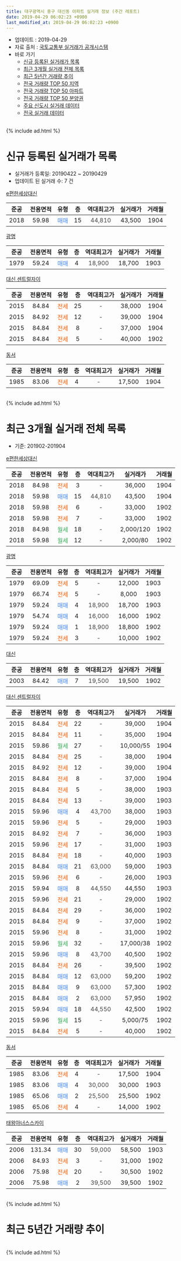 ```yaml
---
title: 대구광역시 중구 대신동 아파트 실거래 정보 (주간 레포트)
date: 2019-04-29 06:02:23 +0900
last_modified_at: 2019-04-29 06:02:23 +0900
---
```


* 업데이트 : 2019-04-29
* 자료 출처 : [국토교통부 실거래가 공개시스템](http://rt.molit.go.kr)
* 바로 가기
    * [신규 등록된 실거래가 목록](#신규-등록된-실거래가-목록)
    * [최근 3개월 실거래 전체 목록](#최근-3개월-실거래-전체-목록)
    * [최근 5년간 거래량 추이](#최근-5년간-거래량-추이)
    * [전국 거래량 TOP 50 지역](https://inasie.github.io/apt-trade-info/최근-3개월-전국에서-가장-거래가-많이-발생한-지역)
    * [전국 거래량 TOP 50 아파트](https://inasie.github.io/apt-trade-info/최근-3개월-전국에서-가장-거래가-많이-발생한-아파트)
    * [전국 거래량 TOP 50 분양권](https://inasie.github.io/apt-trade-info/최근-3개월-전국에서-가장-거래가-많이-발생한-분양권)
    * [주요 신도시 실거래 데이터](https://inasie.github.io/apt-trade-info/주요-신도시)
    * [전국 실거래 데이터](https://inasie.github.io/apt-trade-info/전국)
<br>
{% include ad.html %}
<br>

# 신규 등록된 실거래가 목록
* 실거래가 등록일: 20190422 ~ 20190429
* 업데이트 된 실거래 수: 7 건


[e편한세상대신](https://search.naver.com/search.naver?query=%EB%8C%80%EA%B5%AC%EA%B4%91%EC%97%AD%EC%8B%9C+%EC%A4%91%EA%B5%AC+%EB%8C%80%EC%8B%A0%EB%8F%99+e%ED%8E%B8%ED%95%9C%EC%84%B8%EC%83%81%EB%8C%80%EC%8B%A0)

|준공|전용면적|유형|층|역대최고가|실거래가|거래월|
|:---:|:---:|:---:|:---:|:---:|:---:|:---:|
|2018|59.98|<span style="color:#4285f3">매매</span>|15|<span style="color:#444444">44,810</span>|43,500|1904|

[광명](https://search.naver.com/search.naver?query=%EB%8C%80%EA%B5%AC%EA%B4%91%EC%97%AD%EC%8B%9C+%EC%A4%91%EA%B5%AC+%EB%8C%80%EC%8B%A0%EB%8F%99+%EA%B4%91%EB%AA%85)

|준공|전용면적|유형|층|역대최고가|실거래가|거래월|
|:---:|:---:|:---:|:---:|:---:|:---:|:---:|
|1979|59.24|<span style="color:#4285f3">매매</span>|4|<span style="color:#444444">18,900</span>|18,700|1903|

[대신 센트럴자이](https://search.naver.com/search.naver?query=%EB%8C%80%EA%B5%AC%EA%B4%91%EC%97%AD%EC%8B%9C+%EC%A4%91%EA%B5%AC+%EB%8C%80%EC%8B%A0%EB%8F%99+%EB%8C%80%EC%8B%A0+%EC%84%BC%ED%8A%B8%EB%9F%B4%EC%9E%90%EC%9D%B4)

|준공|전용면적|유형|층|역대최고가|실거래가|거래월|
|:---:|:---:|:---:|:---:|:---:|:---:|:---:|
|2015|84.84|<span style="color:#ff5a00">전세</span>|25|<span style="color:#444444">-</span>|38,000|1904|
|2015|84.92|<span style="color:#ff5a00">전세</span>|12|<span style="color:#444444">-</span>|39,000|1904|
|2015|84.84|<span style="color:#ff5a00">전세</span>|8|<span style="color:#444444">-</span>|37,000|1904|
|2015|84.84|<span style="color:#ff5a00">전세</span>|5|<span style="color:#444444">-</span>|40,000|1902|

[동서](https://search.naver.com/search.naver?query=%EB%8C%80%EA%B5%AC%EA%B4%91%EC%97%AD%EC%8B%9C+%EC%A4%91%EA%B5%AC+%EB%8C%80%EC%8B%A0%EB%8F%99+%EB%8F%99%EC%84%9C)

|준공|전용면적|유형|층|역대최고가|실거래가|거래월|
|:---:|:---:|:---:|:---:|:---:|:---:|:---:|
|1985|83.06|<span style="color:#ff5a00">전세</span>|4|<span style="color:#444444">-</span>|17,500|1904|


<br>
{% include ad.html %}
<br>

# 최근 3개월 실거래 전체 목록
* 기준: 201902-201904


[e편한세상대신](https://search.naver.com/search.naver?query=%EB%8C%80%EA%B5%AC%EA%B4%91%EC%97%AD%EC%8B%9C+%EC%A4%91%EA%B5%AC+%EB%8C%80%EC%8B%A0%EB%8F%99+e%ED%8E%B8%ED%95%9C%EC%84%B8%EC%83%81%EB%8C%80%EC%8B%A0)

|준공|전용면적|유형|층|역대최고가|실거래가|거래월|
|:---:|:---:|:---:|:---:|:---:|:---:|:---:|
|2018|84.98|<span style="color:#ff5a00">전세</span>|3|<span style="color:#444444">-</span>|36,000|1904|
|2018|59.98|<span style="color:#4285f3">매매</span>|15|<span style="color:#444444">44,810</span>|43,500|1904|
|2018|59.98|<span style="color:#ff5a00">전세</span>|6|<span style="color:#444444">-</span>|33,000|1902|
|2018|59.98|<span style="color:#ff5a00">전세</span>|7|<span style="color:#444444">-</span>|33,000|1902|
|2018|84.98|<span style="color:#34a853">월세</span>|18|<span style="color:#444444">-</span>|2,000/120|1902|
|2018|59.98|<span style="color:#34a853">월세</span>|12|<span style="color:#444444">-</span>|2,000/80|1902|

[광명](https://search.naver.com/search.naver?query=%EB%8C%80%EA%B5%AC%EA%B4%91%EC%97%AD%EC%8B%9C+%EC%A4%91%EA%B5%AC+%EB%8C%80%EC%8B%A0%EB%8F%99+%EA%B4%91%EB%AA%85)

|준공|전용면적|유형|층|역대최고가|실거래가|거래월|
|:---:|:---:|:---:|:---:|:---:|:---:|:---:|
|1979|69.09|<span style="color:#ff5a00">전세</span>|5|<span style="color:#444444">-</span>|12,000|1903|
|1979|66.74|<span style="color:#ff5a00">전세</span>|5|<span style="color:#444444">-</span>|8,000|1903|
|1979|59.24|<span style="color:#4285f3">매매</span>|4|<span style="color:#444444">18,900</span>|18,700|1903|
|1979|54.74|<span style="color:#4285f3">매매</span>|4|<span style="color:#444444">16,000</span>|16,000|1902|
|1979|59.24|<span style="color:#4285f3">매매</span>|1|<span style="color:#444444">18,900</span>|18,800|1902|
|1979|59.24|<span style="color:#ff5a00">전세</span>|3|<span style="color:#444444">-</span>|10,000|1902|

[대신](https://search.naver.com/search.naver?query=%EB%8C%80%EA%B5%AC%EA%B4%91%EC%97%AD%EC%8B%9C+%EC%A4%91%EA%B5%AC+%EB%8C%80%EC%8B%A0%EB%8F%99+%EB%8C%80%EC%8B%A0)

|준공|전용면적|유형|층|역대최고가|실거래가|거래월|
|:---:|:---:|:---:|:---:|:---:|:---:|:---:|
|2003|84.42|<span style="color:#4285f3">매매</span>|7|<span style="color:#444444">19,500</span>|19,500|1902|

[대신 센트럴자이](https://search.naver.com/search.naver?query=%EB%8C%80%EA%B5%AC%EA%B4%91%EC%97%AD%EC%8B%9C+%EC%A4%91%EA%B5%AC+%EB%8C%80%EC%8B%A0%EB%8F%99+%EB%8C%80%EC%8B%A0+%EC%84%BC%ED%8A%B8%EB%9F%B4%EC%9E%90%EC%9D%B4)

|준공|전용면적|유형|층|역대최고가|실거래가|거래월|
|:---:|:---:|:---:|:---:|:---:|:---:|:---:|
|2015|84.84|<span style="color:#ff5a00">전세</span>|22|<span style="color:#444444">-</span>|39,000|1904|
|2015|84.84|<span style="color:#ff5a00">전세</span>|11|<span style="color:#444444">-</span>|35,000|1904|
|2015|59.86|<span style="color:#34a853">월세</span>|27|<span style="color:#444444">-</span>|10,000/55|1904|
|2015|84.84|<span style="color:#ff5a00">전세</span>|25|<span style="color:#444444">-</span>|38,000|1904|
|2015|84.92|<span style="color:#ff5a00">전세</span>|12|<span style="color:#444444">-</span>|39,000|1904|
|2015|84.84|<span style="color:#ff5a00">전세</span>|8|<span style="color:#444444">-</span>|37,000|1904|
|2015|84.84|<span style="color:#ff5a00">전세</span>|5|<span style="color:#444444">-</span>|38,000|1903|
|2015|84.84|<span style="color:#ff5a00">전세</span>|13|<span style="color:#444444">-</span>|39,000|1903|
|2015|59.96|<span style="color:#4285f3">매매</span>|4|<span style="color:#444444">43,700</span>|38,000|1903|
|2015|59.96|<span style="color:#ff5a00">전세</span>|5|<span style="color:#444444">-</span>|29,000|1903|
|2015|84.92|<span style="color:#ff5a00">전세</span>|7|<span style="color:#444444">-</span>|36,000|1903|
|2015|59.96|<span style="color:#ff5a00">전세</span>|17|<span style="color:#444444">-</span>|31,000|1903|
|2015|84.84|<span style="color:#ff5a00">전세</span>|18|<span style="color:#444444">-</span>|40,000|1903|
|2015|84.84|<span style="color:#4285f3">매매</span>|21|<span style="color:#444444">63,000</span>|59,000|1903|
|2015|59.96|<span style="color:#ff5a00">전세</span>|6|<span style="color:#444444">-</span>|26,000|1903|
|2015|59.94|<span style="color:#4285f3">매매</span>|8|<span style="color:#444444">44,550</span>|44,550|1903|
|2015|59.96|<span style="color:#ff5a00">전세</span>|21|<span style="color:#444444">-</span>|29,000|1902|
|2015|84.84|<span style="color:#ff5a00">전세</span>|29|<span style="color:#444444">-</span>|36,000|1902|
|2015|84.84|<span style="color:#ff5a00">전세</span>|9|<span style="color:#444444">-</span>|37,000|1902|
|2015|59.96|<span style="color:#ff5a00">전세</span>|8|<span style="color:#444444">-</span>|31,000|1902|
|2015|59.96|<span style="color:#34a853">월세</span>|32|<span style="color:#444444">-</span>|17,000/38|1902|
|2015|59.96|<span style="color:#4285f3">매매</span>|8|<span style="color:#444444">43,700</span>|40,500|1902|
|2015|84.84|<span style="color:#ff5a00">전세</span>|26|<span style="color:#444444">-</span>|39,500|1902|
|2015|84.84|<span style="color:#4285f3">매매</span>|12|<span style="color:#444444">63,000</span>|59,200|1902|
|2015|84.84|<span style="color:#4285f3">매매</span>|9|<span style="color:#444444">63,000</span>|57,300|1902|
|2015|84.84|<span style="color:#4285f3">매매</span>|2|<span style="color:#444444">63,000</span>|57,950|1902|
|2015|59.94|<span style="color:#4285f3">매매</span>|18|<span style="color:#444444">44,550</span>|42,500|1902|
|2015|59.96|<span style="color:#34a853">월세</span>|15|<span style="color:#444444">-</span>|5,000/75|1902|
|2015|84.84|<span style="color:#ff5a00">전세</span>|5|<span style="color:#444444">-</span>|40,000|1902|


<script async src="//pagead2.googlesyndication.com/pagead/js/adsbygoogle.js"></script>
<!-- 기본 -->
<ins class="adsbygoogle"
     style="display:block"
     data-ad-client="ca-pub-2446590836940007"
     data-ad-slot="1659523306"
     data-ad-format="auto"
     data-full-width-responsive="true"></ins>
<script>
(adsbygoogle = window.adsbygoogle || []).push({});
</script>


[동서](https://search.naver.com/search.naver?query=%EB%8C%80%EA%B5%AC%EA%B4%91%EC%97%AD%EC%8B%9C+%EC%A4%91%EA%B5%AC+%EB%8C%80%EC%8B%A0%EB%8F%99+%EB%8F%99%EC%84%9C)

|준공|전용면적|유형|층|역대최고가|실거래가|거래월|
|:---:|:---:|:---:|:---:|:---:|:---:|:---:|
|1985|83.06|<span style="color:#ff5a00">전세</span>|4|<span style="color:#444444">-</span>|17,500|1904|
|1985|83.06|<span style="color:#4285f3">매매</span>|4|<span style="color:#444444">30,000</span>|30,000|1903|
|1985|65.06|<span style="color:#4285f3">매매</span>|2|<span style="color:#444444">25,500</span>|25,500|1902|
|1985|65.06|<span style="color:#ff5a00">전세</span>|4|<span style="color:#444444">-</span>|14,000|1902|

[태왕아너스스카이](https://search.naver.com/search.naver?query=%EB%8C%80%EA%B5%AC%EA%B4%91%EC%97%AD%EC%8B%9C+%EC%A4%91%EA%B5%AC+%EB%8C%80%EC%8B%A0%EB%8F%99+%ED%83%9C%EC%99%95%EC%95%84%EB%84%88%EC%8A%A4%EC%8A%A4%EC%B9%B4%EC%9D%B4)

|준공|전용면적|유형|층|역대최고가|실거래가|거래월|
|:---:|:---:|:---:|:---:|:---:|:---:|:---:|
|2006|131.34|<span style="color:#4285f3">매매</span>|30|<span style="color:#444444">59,000</span>|58,500|1903|
|2006|84.93|<span style="color:#ff5a00">전세</span>|3|<span style="color:#444444">-</span>|31,000|1902|
|2006|75.98|<span style="color:#ff5a00">전세</span>|20|<span style="color:#444444">-</span>|30,500|1902|
|2006|75.98|<span style="color:#4285f3">매매</span>|2|<span style="color:#444444">39,500</span>|39,500|1902|


<br>
{% include ad.html %}
<br>

# 최근 5년간 거래량 추이


<div style="width:100%;">
    <canvas id="deal_progress" height="200"></canvas>
</div>

<script>
new Chart(document.getElementById("deal_progress"), {
    type: 'line',
    data: {
        labels: ['201404','201405','201406','201407','201408','201409','201410','201411','201412','201501','201502','201503','201504','201505','201506','201507','201508','201509','201510','201511','201512','201601','201602','201603','201604','201605','201606','201607','201608','201609','201610','201611','201612','201701','201702','201703','201704','201705','201706','201707','201708','201709','201710','201711','201712','201801','201802','201803','201804','201805','201806','201807','201808','201809','201810','201811','201812','201901','201902','201903','201904'],
        datasets: [{
            label: '매매',
            pointRadius: 1,
            data: [6, 3, 4, 3, 1, 7, 7, 2, 9, 10, 6, 8, 6, 12, 7, 6, 1, 4, 6, 1, 3, 2, 1, 1, 2, 3, 1, 4, 1, 2, 7, 10, 9, 4, 11, 11, 12, 17, 16, 35, 16, 10, 10, 8, 10, 14, 32, 29, 13, 16, 21, 9, 34, 32, 9, 13, 6, 11, 10, 6, 1],
            borderColor: "rgba(255, 201, 14, 1)",
            backgroundColor: "rgba(255, 201, 14, 0.5)",
            fill: false,
            lineTension: 0
        },{
            label: '전월세',
            pointRadius: 1,
            data: [1, 3, 1, 3, 2, 3, 1, 0, 1, 19, 22, 49, 18, 18, 16, 6, 3, 5, 3, 5, 6, 9, 4, 7, 2, 2, 6, 7, 5, 3, 5, 3, 7, 5, 5, 13, 18, 12, 18, 8, 9, 6, 11, 11, 12, 13, 14, 8, 7, 17, 21, 25, 41, 40, 25, 17, 7, 15, 16, 9, 8],
            borderColor: "rgba(0, 141, 185, 1)",
            backgroundColor: "rgba(0, 141, 185, 0.5)",
            fill: false,
            lineTension: 0
        }
        ]
    },
    options: {
        responsive: true,
        title: {
            display: false
        },
        tooltips: {
            mode: 'index',
            intersect: false
        },
        hover: {
            mode: 'nearest',
            intersect: true
        },
        scales: {
            xAxes: [{
                display: true,
                scaleLabel: {
                    display: true,
                    labelString: '년/월'
                }
            }],
            yAxes: [{
                display: true,
                ticks: {
                    suggestedMin: 0,
                },
                scaleLabel: {
                    display: true,
                    labelString: '실거래 수'
                }
            }]
        }
    }
});

</script>


<br>
{% include ad.html %}
<br>

